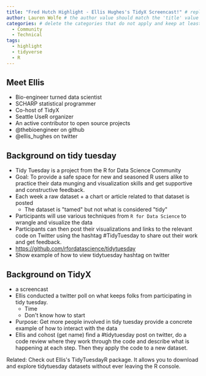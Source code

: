 ```yaml
---
title: "Fred Hutch Highlight - Ellis Hughes's TidyX Screencast!" # replace with the title of your post, a short catchy description to entice readers
author: Lauren Wolfe # the author value should match the 'title' value of your contributor file located here /gh-pages/_contributors. If you do not have a contributor file, please feel free to make one or contact one of our team members to assist you.
categories: # delete the categories that do not apply and keep at least one
  - Community
  - Technical
tags: 
  - highlight
  - tidyverse
  - R
---
```


## Meet Ellis

* Bio-engineer turned data scientist
* SCHARP statistical programmer
* Co-host of TidyX
* Seattle UseR organizer
* An active contributor to open source projects
* @thebioengineer on github
* @ellis_hughes on twitter

## Background on tidy tuesday

* Tidy Tuesday is a project from the R for Data Science Community
* Goal: To provide a safe space for new and seasoned R users alike to practice their data munging and visualization skills and get supportive and constructive feedback.
* Each week a raw dataset + a chart or article related to that dataset is posted
  * The dataset is "tamed" but not what is considered "tidy"
* Participants will use various techniques from `R for Data Science` to wrangle and visualize the data
* Participants can then post their visualizations and links to the relevant code on Twitter using the hashtag #TidyTuesday to share out their work and get feedback.
* https://github.com/rfordatascience/tidytuesday
* Show example of how to view tidytuesday hashtag on twitter

## Background on TidyX
* a screencast
* Ellis conducted a twitter poll on what keeps folks from participating in tidy tuesday.
  * Time
  * Don't know how to start
* Purpose: Get more people involved in tidy tuesday provide a concrete example of how to interact with the data
* Ellis and cohost (get name) find a #tidytuesday post on twitter, do a code review where they work through the code and describe what is happening at each step. Then they apply the code to a new dataset.

Related: Check out Ellis's TidyTuesdayR package. It allows you to download and explore tidytuesday datasets without ever leaving the R console.
